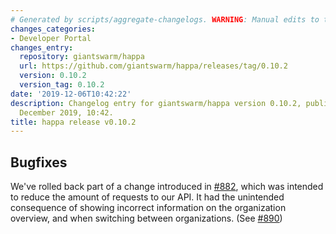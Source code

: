 ```yaml
---
# Generated by scripts/aggregate-changelogs. WARNING: Manual edits to this files will be overwritten.
changes_categories:
- Developer Portal
changes_entry:
  repository: giantswarm/happa
  url: https://github.com/giantswarm/happa/releases/tag/0.10.2
  version: 0.10.2
  version_tag: 0.10.2
date: '2019-12-06T10:42:22'
description: Changelog entry for giantswarm/happa version 0.10.2, published on 06
  December 2019, 10:42.
title: happa release v0.10.2
---
```


## Bugfixes

We've rolled back part of a change introduced in [#882](https://github.com/giantswarm/happa/pull/882), which was intended to reduce the amount of requests to our API. It had the unintended consequence of showing incorrect information on the organization overview, and when switching between organizations. (See [#890](https://github.com/giantswarm/happa/pull/890))
